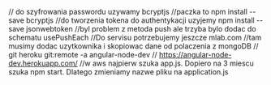// do szyfrowania passwordu uzywamy bcryptjs
//paczka to npm install --save bcryptjs
//do tworzenia tokena do authentykacji uzyjemy
npm install --save jsonwebtoken
//byl problem z metoda push ale trzyba bylo dodac do schematu
usePushEach
//Do servisu potrzebujemy jeszcze mlab.com
//tam musimy dodac uzytkownika i skopiowac dane od polaczenia z mongoDB
// git heroku git:remote -a angular-node-dev
// https://angular-node-dev.herokuapp.com/
//w aws najpierw szuka app.js. Dopiero na 3 miescu szuka npm start. Dlatego zmieniamy nazwe pliku na application.js